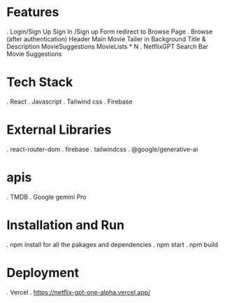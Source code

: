 # Features
. Login/Sign Up
    Sign In /Sign up Form
    redirect to Browse Page
. Browse (after authentication)
    Header
    Main Movie
    Tailer in Background
    Title & Description
    MovieSuggestions
    MovieLists * N
. NetflixGPT
    Search Bar
    Movie Suggestions

# Tech Stack
. React
. Javascript
. Tailwind css
. Firebase

# External Libraries
. react-router-dom
. firebase
. tailwindcss
. @google/generative-ai

# apis
. TMDB
. Google gemini Pro

# Installation and Run
. npm install for all the pakages and dependencies
. npm start
. npm build

# Deployment
. Vercel
. https://netflix-gpt-one-alpha.vercel.app/
